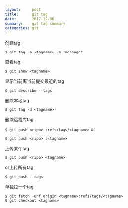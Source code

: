 ```yaml
---
layout:     post
title:      git tag
date:       2017-12-06
summary:    git tag summary
categories: git
---
```


创建tag

```
$ git tag -a <tagname> -m "message"
```

查看tag

```
$ git show <tagname>
```

显示当前离当前提交最近的tag

```
$ git describe --tags
```

删除本地tag

```
$ git tag -d <tagname>
```

删除远程库tag

`$ git push <ripo> :refs/tags/<tagname>` or

`$ git push <ripo> :<tagname>`

上传某个tag

`$ git push <ripo> <tagname>` 

or上传所有tag

`$ git push --tags`

单独拉一个tag

```
$ git fetch -unf origin <tagname>:refs/tags/<tagname>
$ git checkout <tagname>
```
